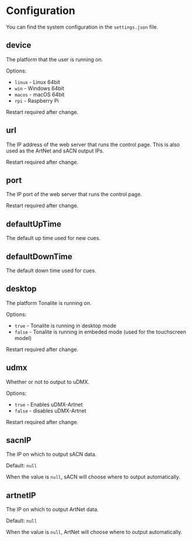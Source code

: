 # Configuration

You can find the system configuration in the `settings.json` file.

## device

The platform that the user is running on.

Options:

- `linux` - Linux 64bit
- `win` - Windows 64bit
- `macos` - macOS 64bit
- `rpi` - Raspberry Pi

Restart required after change.

## url

The IP address of the web server that runs the control page. This is also used as the ArtNet and sACN output IPs.

Restart required after change.

## port

The IP port of the web server that runs the control page.

Restart required after change.

## defaultUpTime

The default up time used for new cues.

## defaultDownTime

The default down time used for cues.

## desktop

The platform Tonalite is running on.

Options:

- `true` - Tonalite is running in desktop mode
- `false` - Tonalite is running in embeded mode (used for the touchscreen model)
  
Restart required after change.

## udmx

Whether or not to output to uDMX.

Options:

- `true` - Enables uDMX-Artnet
- `false` - disables uDMX-Artnet

Restart required after change.

## sacnIP

The IP on which to output sACN data.

Default: `null`

When the value is `null`, sACN will choose where to output automatically.

## artnetIP

The IP on which to output ArtNet data.

Default: `null`

When the value is `null`, ArtNet will choose where to output automatically.